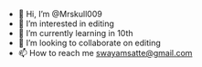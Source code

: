 - 👋 Hi, I’m @Mrskull009
- 👀 I’m interested in editing
- 🌱 I’m currently learning in 10th
- 💞️ I’m looking to collaborate on editing
- 📫 How to reach me swayamsatte@gmail.com


<!---
Mrskull009/Mrskull009 is a ✨ special ✨ repository because its `README.md` (this file) appears on your GitHub profile.
You can click the Preview link to take a look at your changes.
--->
